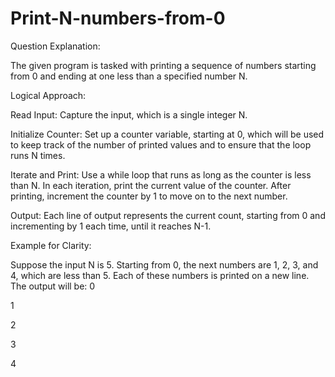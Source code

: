 # Print-N-numbers-from-0

Question Explanation:

The given program is tasked with printing a sequence of numbers starting from 0 and ending at one less than a specified number N.

Logical Approach:

Read Input:
Capture the input, which is a single integer N.

Initialize Counter:
Set up a counter variable, starting at 0, which will be used to keep track of the number of printed values and to ensure that the loop runs N times.

Iterate and Print:
Use a while loop that runs as long as the counter is less than N.
In each iteration, print the current value of the counter.
After printing, increment the counter by 1 to move on to the next number.

Output:
Each line of output represents the current count, starting from 0 and incrementing by 1 each time, until it reaches N-1.

Example for Clarity:

Suppose the input N is 5.
Starting from 0, the next numbers are 1, 2, 3, and 4, which are less than 5.
Each of these numbers is printed on a new line.
The output will be:
0

1 

2

3

4

